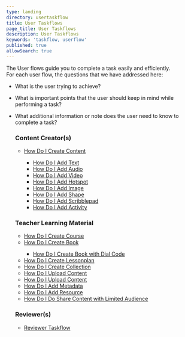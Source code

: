 ```yaml
---
type: landing
directory: usertaskflow
title: User Taskflows
page_title: User Taskflows
description: User Taskflows
keywords: 'taskflow, userflow'
published: true
allowSearch: true
---
```

The User flows guide you to complete a task easily and efficiently.
<br>For each user flow, the questions that we have addressed here:

 * What is the user trying to achieve?
 * What is important points that the user should keep in mind while performing a task?
 * What additional information or note does the user need to know to complete a task?

    <div class="row">
        <div class="col-sm-4">
            <h3>Content Creator(s)</h3>
            <ul> 
                <li><a href="/usertaskflow/how_do_i_create_content/" target="_blank">How Do I Create Content</a></li>
               <ul class="group">
                    <li><a href="usertaskflow/how_do_i_add_text/" target="_blank">How Do I Add Text</a></li>
                    <li><a href="usertaskflow/how_do_i_add_audio/" target="_blank">How Do I Add Audio</a></li>
                    <li><a href="usertaskflow/how_do_i_add_video/" target="_blank">How Do I Add Video</a></li>
                    <li><a href="usertaskflow/how_do_i_add_hotspot/" target="_blank">How Do I Add Hotspot</a></li>
                    <li><a href="usertaskflow/how_do_i_add_image/" target="_blank">How Do I Add Image</a></li>
                    <li><a href="usertaskflow/how_do_i_add_shape/" target="_blank">How Do I Add Shape</a></li>
                    <li><a href="usertaskflow/how_do_i_add_scribblepad/" target="_blank">How Do I Add Scribblepad</a></li>
                    <li><a href="usertaskflow/how_do_i_add_activity/" target="_blank">How Do I Add Activity</a></li>
               </ul>
            </ul>
        </div>
    <div class="col-sm-4">
        <h3>Teacher Learning Material</h3>
                <ul class="group">
                    <li><a href="usertaskflow/how_do_i_create_course/" target="_blank">How Do I Create Course</a></li>
                    <li><a href="usertaskflow/how_do_i_create_book/" target="_blank">How Do I Create Book</a></li>
                    <ul class="group">
                    <li><a href="usertaskflow/how_do_i_create_book_with_dial_code/" target="_blank">How Do I Create Book with Dial Code</a></li>
                    </ul>
                    <li><a href="usertaskflow/how_do_i_create_lessonplan/" target="_blank">How Do I Create Lessonplan</a></li>
                    <li><a href="usertaskflow/how_do_i_create_collection/" target="_blank">How Do I Create Collection</a></li>
                    <li><a href="usertaskflow/how_do_i_uploadcontent/" target="_blank">How Do I Upload Content</a></li>
                    <li><a href="usertaskflow/how_do_i_delete_content/" target="_blank">How Do I Upload Content</a></li>
                    <li><a href="usertaskflow/how_do_i_add_metadata/" target="_blank">How Do I Add Metadata</a></li>
                    <li><a href="usertaskflow/how_do_i_add_resource/" target="_blank">How Do I Add Resource</a></li>
                    <li><a href="usertaskflow/limited_sharing/" target="_blank">How Do I Do Share Content with Limited Audience</a></li>
                </ul>
        </div>
        <div class="col-sm-4">
            <h3>Reviewer(s)</h3>
            <ul>
                <li><a href="usertaskflow/reviewer_taskflow" target="_blank">Reviewer Taskflow</a></li>    
            </ul>
        </div>